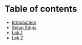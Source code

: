 # Table of contents

* [Introduction](gitbook/workshop.md)
* [Setup Steps](workshop-1.md)
* [Lab 1](lab-1.md)
* [Lab 2](lab-2.md)

